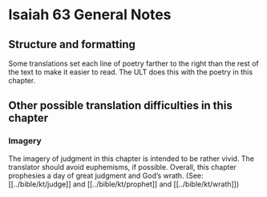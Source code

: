 # Isaiah 63 General Notes
## Structure and formatting

Some translations set each line of poetry farther to the right than the rest of the text to make it easier to read. The ULT does this with the poetry in this chapter.

## Other possible translation difficulties in this chapter

### Imagery
The imagery of judgment in this chapter is intended to be rather vivid. The translator should avoid euphemisms, if possible. Overall, this chapter prophesies a day of great judgment and God’s wrath. (See: [[../bible/kt/judge]] and [[../bible/kt/prophet]] and [[../bible/kt/wrath]])